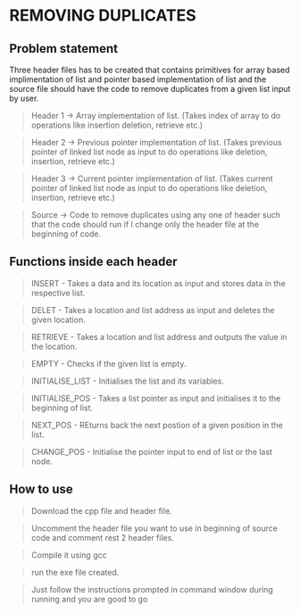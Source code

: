# REMOVING DUPLICATES

## Problem statement

Three header files has to be created that contains primitives for array based implimentation of list and pointer based implementation of list and the source file should have the
code to remove duplicates from a given list input by user.

> Header 1 -> Array implementation of list. (Takes index of array to do operations like insertion deletion, retrieve etc.)

> Header 2 -> Previous pointer implementation of list. (Takes previous pointer of linked list node as input to do operations like deletion, insertion, retrieve etc.)

> Header 3 -> Current pointer implementation of list. (Takes current pointer of linked list node as input to do operations like deletion, insertion, retrieve etc.)

> Source -> Code to remove duplicates using any one of header such that the code should run if I change only the header file at the beginning of code.

## Functions inside each header

> INSERT - Takes a data and its location as input and stores data in the respective list.

> DELET - Takes a location and list address as input and deletes the given location.

> RETRIEVE - Takes a location and list address and outputs the value in the location. 

> EMPTY - Checks if the given list is empty.

> INITIALISE_LIST - Initialises the list and its variables.

> INITIALISE_POS - Takes a list pointer as input and initialises it to the beginning of list.

> NEXT_POS - REturns back the next postion of a given position in the list.

> CHANGE_POS - Initialise the pointer input to end of list or the last node.

## How to use

>Download the cpp file and header file.

>Uncomment the header file you want to use in beginning of source code and comment rest 2 header files.

>Compile it using gcc

>run the exe file created.

>Just follow the instructions prompted in command window during running and you are good to go

